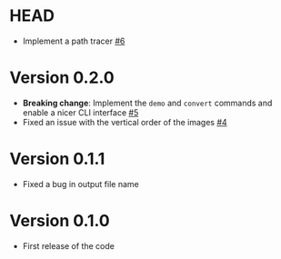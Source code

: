 # HEAD

-   Implement a path tracer [#6](https://github.com/simoneboscolo99/5K_JFS/pull/6)

# Version 0.2.0

-   **Breaking change**: Implement the `demo` and `convert` commands and enable a nicer CLI interface [#5](https://github.com/simoneboscolo99/5K_JFS/pull/5)
-   Fixed an issue with the vertical order of the images [#4](https://github.com/simoneboscolo99/5K_JFS/pull/4)  

# Version 0.1.1

-   Fixed a bug in output file name

# Version 0.1.0

-   First release of the code
